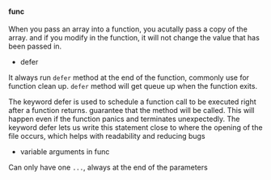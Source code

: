 #### func

When you pass an array into a function, you acutally pass a copy of the array. and if you modify in the function, it will not change the value that has been passed in.

- defer

It always run `defer` method at the end of the function, commonly use for function clean up. `defer` method will get queue up when the function exits.

The keyword defer is used to schedule a function call to be executed right after a
function returns. guarantee that the
method will be called. This will happen even if the function panics and terminates
unexpectedly. The keyword defer lets us write this statement close to where the
opening of the file occurs, which helps with readability and reducing bugs

-  variable arguments in func

Can only have one `...`, always at the end of the parameters


